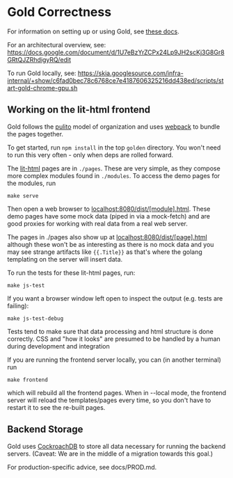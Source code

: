 Gold Correctness
================

For information on setting up or using Gold, see [these docs](docs/README.md).

For an architectural overview, see:
<https://docs.google.com/document/d/1U7eBzYrZCPx24Lp9JH2scKj3G8Gr8GRtQJZRhdigyRQ/edit>

To run Gold locally, see:
<https://skia.googlesource.com/infra-internal/+show/c6fad0bec78c6768ce7e4187606325216dd438ed/scripts/start-gold-chrome-gpu.sh>

Working on the lit-html frontend
--------------------------------

Gold follows the [pulito](https://www.npmjs.com/package/pulito) model of organization
and uses [webpack](https://webpack.js.org/) to bundle the pages together.

To get started, run `npm install` in the top `golden` directory. You won't need to run
this very often - only when deps are rolled forward.


The [lit-html](https://github.com/Polymer/lit-html) pages are in `./pages`.
These are very simple, as they compose more complex modules found in `./modules`.
To access the demo pages for the modules, run

	make serve

Then open a web browser to [localhost:8080/dist/[module].html](localhost:8080/dist/gold-scaffold-sk.html).
These demo pages have some mock data (piped in via a mock-fetch) and are good proxies for
working with real data from a real web server.

The pages in ./pages also show up at [localhost:8080/dist/[page].html](localhost:8080/dist/changelists.html)
although these won't be as interesting as there is no mock data and you may see strange
artifacts like `{{.Title}}` as that's where the golang templating on the server will insert
data.

To run the tests for these lit-html pages, run:

	make js-test

If you want a browser window left open to inspect the output (e.g. tests are failing):

	make js-test-debug

Tests tend to make sure that data processing and html structure is done correctly.
CSS and "how it looks" are presumed to be handled by a human during
development and integration

If you are running the frontend server locally, you can (in another terminal)
run

	make frontend

which will rebuild all the frontend pages. When in --local mode, the frontend
server will reload the templates/pages every time, so you don't have to restart it to
see the re-built pages.

Backend Storage
---------------

Gold uses [CockroachDB](https://www.cockroachlabs.com/get-cockroachdb/) to store all data necessary
for running the backend servers. (Caveat: We are in the middle of a migration towards this goal.)

For production-specific advice, see docs/PROD.md.
